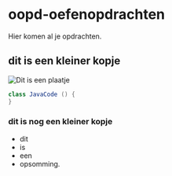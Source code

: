 # oopd-oefenopdrachten
Hier komen al je opdrachten.


## dit is een kleiner kopje

![Dit is een plaatje](./week1les/plaatje.png)


```java
class JavaCode () {
}
```

### dit is nog een kleiner kopje

* dit
* is 
* een 
* opsomming.
